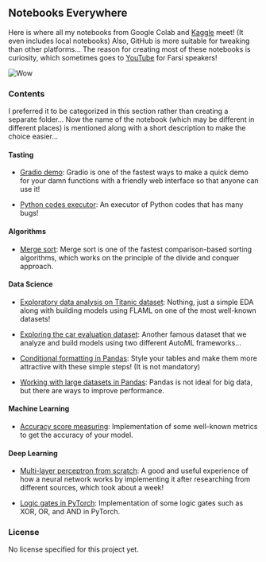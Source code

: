 ## Notebooks Everywhere

Here is where all my notebooks from Google Colab and [Kaggle](https://www.kaggle.com/sheikhartin) meet! (It even includes local notebooks) Also, GitHub is more suitable for tweaking than other platforms... The reason for creating most of these notebooks is curiosity, which sometimes goes to [YouTube](https://www.youtube.com/channel/UCVfu2o2wsYq7XLJD5lLAQtg) for Farsi speakers!

![Wow](https://media.giphy.com/media/gtakVlnStZUbe/giphy.gif)

### Contents

I preferred it to be categorized in this section rather than creating a separate folder... Now the name of the notebook (which may be different in different places) is mentioned along with a short description to make the choice easier...

#### Tasting

- [Gradio demo](Gradio_Demo.ipynb): Gradio is one of the fastest ways to make a quick demo for your damn functions with a friendly web interface so that anyone can use it!

- [Python codes executor](Python_Codes_Executor.ipynb): An executor of Python codes that has many bugs!

#### Algorithms

- [Merge sort](Merge_Sort_Algorithm.ipynb): Merge sort is one of the fastest comparison-based sorting algorithms, which works on the principle of the divide and conquer approach.

#### Data Science

- [Exploratory data analysis on Titanic dataset](Titanic_EDA.ipynb): Nothing, just a simple EDA along with building models using FLAML on one of the most well-known datasets!

- [Exploring the car evaluation dataset](Car_Evaluation_EDA.ipynb): Another famous dataset that we analyze and build models using two different AutoML frameworks...

- [Conditional formatting in Pandas](Conditional_Formatting_in_Pandas.ipynb): Style your tables and make them more attractive with these simple steps! (It is not mandatory)

- [Working with large datasets in Pandas](Working_With_Large_Datasets_in_Pandas.ipynb): Pandas is not ideal for big data, but there are ways to improve performance.

#### Machine Learning

- [Accuracy score measuring](Accuracy_Score_Measuring.ipynb): Implementation of some well-known metrics to get the accuracy of your model.

#### Deep Learning

- [Multi-layer perceptron from scratch](Multilayer_Perceptron_From_Scratch.ipynb): A good and useful experience of how a neural network works by implementing it after researching from different sources, which took about a week!

- [Logic gates in PyTorch](Logic_Gates_in_PyTorch.ipynb): Implementation of some logic gates such as XOR, OR, and AND in PyTorch.

### License

No license specified for this project yet.
